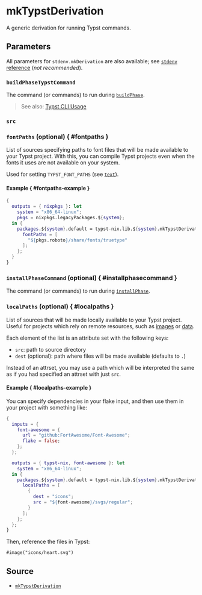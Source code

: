 # mkTypstDerivation

A generic derivation for running Typst commands.

## Parameters

All parameters for `stdenv.mkDerivation` are also available; see
[`stdenv` reference](https://nixos.org/manual/nixpkgs/stable/#chap-stdenv) (_not
recommended_).

<!-- The essence of good documentation is to split knowledge into small and
easily digestible chunks, which the above linked documentation does not succeed
in doing. The "not recommended" comment should be removed when such
documentation exists for `mkDerivation` in an official capacity (of course, said
documentation should also be linked).

Also see https://github.com/NixOS/nixpkgs/issues/18678. -->

### `buildPhaseTypstCommand`

The command (or commands) to run during
[`buildPhase`](https://nixos.org/manual/nixpkgs/stable/#build-phase).

> See also: [Typst CLI Usage](https://github.com/typst/typst#usage)

### `src`

### `fontPaths` (optional) { #fontpaths }

List of sources specifying paths to font files that will be made available to
your Typst project. With this, you can compile Typst projects even when the
fonts it uses are not available on your system.

Used for setting `TYPST_FONT_PATHS` (see
[`text`](https://typst.app/docs/reference/text/text/)).

#### Example { #fontpaths-example }

```nix
{
  outputs = { nixpkgs }: let
    system = "x86_64-linux";
    pkgs = nixpkgs.legacyPackages.${system};
  in {
    packages.${system}.default = typst-nix.lib.${system}.mkTypstDerivation {
      fontPaths = [
        "${pkgs.roboto}/share/fonts/truetype"
      ];
    };
  }
}
```

### `installPhaseCommand` (optional) { #installphasecommand }

The command (or commands) to run during
[`installPhase`](https://nixos.org/manual/nixpkgs/stable/#ssec-install-phase).

### `localPaths` (optional) { #localpaths }

List of sources that will be made locally available to your Typst project.
Useful for projects which rely on remote resources, such as
[images](https://typst.app/docs/reference/visualize/image/) or
[data](https://typst.app/docs/reference/data-loading/).

Each element of the list is an attribute set with the following keys:

- `src`: path to source directory
- `dest` (optional): path where files will be made available (defaults to `.`)

Instead of an attrset, you may use a path which will be interpreted the same as
if you had specified an attrset with just `src`.

#### Example { #localpaths-example }

You can specify dependencies in your flake input, and then use them in your
project with something like:

```nix
{
  inputs = {
    font-awesome = {
      url = "github:FortAwesome/Font-Awesome";
      flake = false;
    };
  };

  outputs = { typst-nix, font-awesome }: let
    system = "x86_64-linux";
  in {
    packages.${system}.default = typst-nix.lib.${system}.mkTypstDerivation {
      localPaths = [
        {
          dest = "icons";
          src = "${font-awesome}/svgs/regular";
        }
      ];
    };
  };
}
```

Then, reference the files in Typst:

```typst
#image("icons/heart.svg")
```

## Source

- [`mkTypstDerivation`](https://github.com/loqusion/typst.nix/blob/main/lib/mkTypstDerivation.nix)
